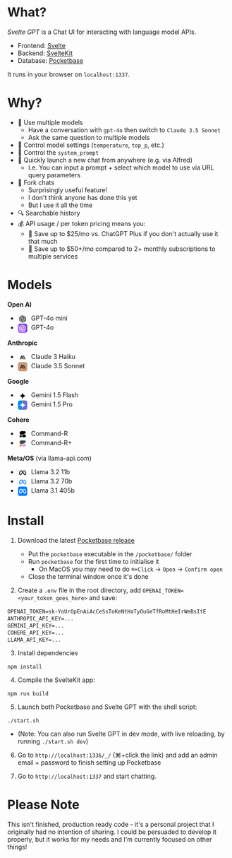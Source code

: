 # What?

*Svelte GPT* is a Chat UI for interacting with language model APIs.

- Frontend: [Svelte](https://svelte.dev/)
- Backend: [SvelteKit](https://kit.svelte.dev/)
- Database: [Pocketbase](https://pocketbase.io/)

It runs in your browser on `localhost:1337`.



# Why?

- 🤖 Use multiple models
    - Have a conversation with `gpt-4o` then switch to `Claude 3.5 Sonnet`
    - Ask the same question to multiple models
- 🔧 Control model settings (`temperature`, `top_p`, etc.)
- 📝 Control the `system_prompt`
- 🚀 Quickly launch a new chat from anywhere (e.g. via Alfred)
    - I.e. You can input a prompt + select which model to use via URL query parameters
- 📐 Fork chats
    - Surprisingly useful feature!
    - I don't think anyone has done this yet
    - But I use it all the time
- 🔍 Searchable history
- 💰 API usage / per token pricing means you:
    - 🤝 Save up to $25/mo vs. ChatGPT Plus if you don't actually use it that much
    - 🤝 Save up to $50+/mo compared to 2+ monthly subscriptions to multiple services



# Models

**Open AI**
- <img alt='GPT-4o mini' src='./static/img/icons/models/gpt-4o-mini.png' width='21' height='21' style='vertical-align:middle;margin-right:5px'> GPT-4o mini
- <img alt='GPT-4o' src='./static/img/icons/models/gpt-4o.png' width='21' height='21' style='vertical-align:middle;margin-right:5px'> GPT-4o

**Anthropic**
- <img alt='Claude Haiku' src='./static/img/icons/models/claude-3-haiku.png' width='21' height='21' style='vertical-align:middle;margin-right:5px'> Claude 3 Haiku
- <img alt='Claude Sonnet' src='./static/img/icons/models/claude-3-sonnet.png' width='21' height='21' style='vertical-align:middle;margin-right:5px'> Claude 3.5 Sonnet

**Google**
- <img alt='Gemini Flash' src='./static/img/icons/models/gemini-flash.png' width='21' height='21' style='vertical-align:middle;margin-right:5px'> Gemini 1.5 Flash
- <img alt='Gemini Pro' src='./static/img/icons/models/gemini-pro.png' width='21' height='21' style='vertical-align:middle;margin-right:5px'> Gemini 1.5 Pro

**Cohere**
- <img alt='Command-R' src='./static/img/icons/models/command-r.png' width='21' height='21' style='vertical-align:middle;margin-right:5px'> Command-R
- <img alt='Command-R+' src='./static/img/icons/models/command-r-plus.png' width='21' height='21' style='vertical-align:middle;margin-right:5px'> Command-R+

**Meta/OS** (via llama-api.com)
- <img alt='Llama 3.2 11b' src='./static/img/icons/models/llama-3-light.png' width='21' height='21' style='vertical-align:middle;margin-right:5px'> Llama 3.2 11b
- <img alt='Llama 3.2 70b' src='./static/img/icons/models/llama-3-medium.png' width='21' height='21' style='vertical-align:middle;margin-right:5px'> Llama 3.2 70b
- <img alt='Llama 3.1 405b' src='./static/img/icons/models/llama-3-heavy.png' width='21' height='21' style='vertical-align:middle;margin-right:5px'> Llama 3.1 405b



# Install

1. Download the latest [Pocketbase release](https://pocketbase.io/docs/)
    - Put the `pocketbase` executable in the `/pocketbase/` folder
    - Run `pocketbase` for the first time to initialise it
        - On MacOS you may need to do `⌘+Click` -> `Open` -> `Confirm open`
    - Close the terminal window once it's done


2. Create a `.env` file in the root directory, add `OPENAI_TOKEN=<your_token_goes_here>` and save:
```
OPENAI_TOKEN=sk-YoUrOpEnAiAcCeSsToKeNtHaTyOuGeTfRoMtHeIrWeBsItE
ANTHROPIC_API_KEY=...
GEMINI_API_KEY=...
COHERE_API_KEY=...
LLAMA_API_KEY=...
```


3. Install dependencies
```
npm install
```


4. Compile the SvelteKit app:
```
npm run build
```


5. Launch both Pocketbase and Svelte GPT with the shell script:
```
./start.sh
```
   - (Note: You can also run Svelte GPT in dev mode, with live reloading, by running `./start.sh dev`)



6. Go to `http://localhost:1336/_/` (⌘+click the link) and add an admin email + password to finish setting up Pocketbase


7. Go to `http://localhost:1337` and start chatting.



# Please Note

This isn't finished, production ready code - it's a personal project that I originally had no intention of sharing. I could be persuaded to develop it properly, but it works for my needs and I'm currently focused on other things!

